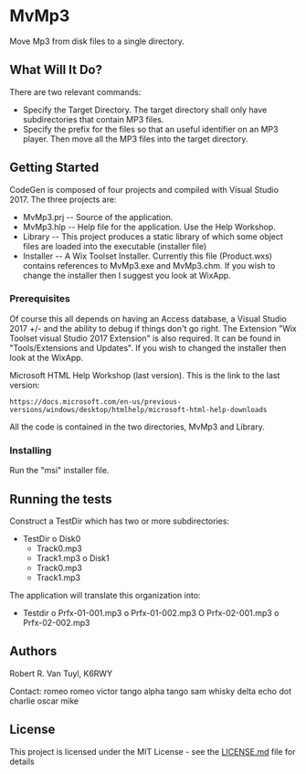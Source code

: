 # MvMp3

Move Mp3 from disk files to a single directory.

## What Will It Do?

There are two relevant commands:

 - Specify the Target Directory.  The target directory shall only have subdirectories that contain MP3
   files.
 - Specify the prefix for the files so that an useful identifier on an MP3 player.  Then move all the
   MP3 files into the target directory.

## Getting Started

CodeGen is composed of four projects and compiled with Visual Studio 2017.  The three projects are:
 - MvMp3.prj -- Source of the application.
 - MvMp3.hlp -- Help file for the application.  Use the Help Workshop.
 - Library -- This project produces a static library of which some object files are loaded into
   the executable (installer file)
 - Installer -- A Wix Toolset Installer.  Currently this file (Product.wxs) contains references to
   MvMp3.exe and MvMp3.chm.  If you wish to change the installer then I suggest you look
   at WixApp.

### Prerequisites

Of course this all depends on having an Access database, a Visual Studio 2017 +/- and the ability to
debug if things don't go right.  The Extension "Wix Toolset visual Studio 2017 Extension" is also
required.  It can be found in "Tools/Extensions and Updates".  If you wish to changed the installer then
look at the WixApp.

Microsoft HTML Help Workshop (last version).  This is the link to the last version:
```
https://docs.microsoft.com/en-us/previous-versions/windows/desktop/htmlhelp/microsoft-html-help-downloads
```

All the code is contained in the two directories, MvMp3 and Library.

### Installing

Run the "msi" installer file.

## Running the tests

Construct a TestDir which has two or more subdirectories:

 - TestDir
   o Disk0
     * Track0.mp3
     * Track1.mp3
   o Disk1
     * Track0.mp3
     * Track1.mp3

The application will translate this organization into:

 - Testdir
   o Prfx-01-001.mp3
   o Prfx-01-002.mp3
   O Prfx-02-001.mp3
   o Prfx-02-002.mp3

## Authors

Robert R. Van Tuyl, K6RWY

Contact:  romeo romeo victor tango alpha tango sam whisky delta echo dot charlie oscar mike

## License

This project is licensed under the MIT License - see the [LICENSE.md](LICENSE.md) file for details



